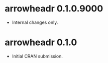 <!-- NEWS.md is maintained by https://fledge.cynkra.com, contributors should not edit this file -->

# arrowheadr 0.1.0.9000

- Internal changes only.


# arrowheadr 0.1.0

* Initial CRAN submission.
